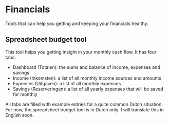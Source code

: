 # Financials
Tools that can help you getting and keeping your financials healthy.

## Spreadsheet budget tool
This tool helps you getting insight in your monthly cash flow. It has four tabs:
- Dashboard (Totalen): the sums and balance of income, expenses and savings
- Income (Inkomsten): a list of all monthly income sources and amounts
- Expenses (Uitgaven): a list of all monthly expenses
- Savings (Reserveringen): a list of all yearly expenses that will be saved for monthly

All tabs are filled with example entries for a quite common Dutch situation. For now, the spreadsheet budget tool is in Dutch only. I will translate this in English soon.
